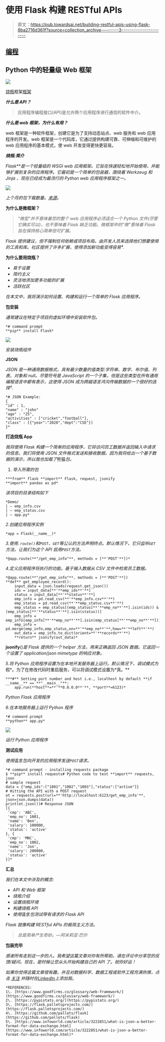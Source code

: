 # 使用 Flask 构建 RESTful APIs

> 原文：<https://pub.towardsai.net/building-restful-apis-using-flask-8ba2716d361f?source=collection_archive---------3----------------------->

## [编程](https://towardsai.net/p/category/programming)

## Python 中的轻量级 Web 框架

![](img/4b3e58b1347cde96dd2d9ef060a700a9.png)

[烧瓶](https://github.com/pallets/flask/blob/master/artwork/logo-full.svg)框架[框架](https://www.pexels.com/)

***什么是 API？***

> 应用程序编程接口(API)是允许两个应用程序进行通信的软件中介。

***什么是 web 框架，为什么有用？***

web 框架是一种软件框架，创建它是为了支持动态站点、web 服务和 web 应用程序的开发。web 框架是一个代码库，它通过提供构建可靠、可伸缩和可维护的 web 应用程序的基本模式，使 web 开发变得更快更容易。

***烧瓶:简介***

*Flask**是一个轻量级的 WSGI web 应用框架。它旨在快速轻松地开始使用，并能够扩展到复杂的应用程序。它最初是一个简单的包装器，围绕着 *Werkzeug* 和 *Jinja* ，现在已经成为最流行的 Python web 应用程序框架之一。*

*![](img/0fb2e8176b6bb065f3741a6672552dc5.png)*

*上个月的包下载数量。[来源](https://pypistats.org/)。*

****为什么是微框架？****

> *“微型”并不意味着您的整个 web 应用程序必须适合一个 Python 文件(尽管它确实可以)，也不意味着 Flask 缺乏功能。微框架中的“微”意味着 Flask 旨在保持核心简单但可扩展。*

*Flask 提供建议，但不强制任何依赖或项目布局。由开发人员来选择他们想要使用的工具和库。社区提供了许多扩展，使得添加新功能变得容易⁴.*

****为什么要用烧瓶？****

*   *易于设置*
*   *简约主义*
*   *灵活地添加更多功能的扩展*
*   *活跃社区*

*在本文中，我将演示如何设置、构建和运行一个简单的 Flask 应用程序。*

****包安装****

*通常建议在特定于项目的虚拟环境中安装软件包。*

```
*# command prompt
**pip** install Flask*
```

*![](img/46657f25ac96285fbd8104aef87b209a.png)*

*安装烧瓶组件*

****JSON****

*JSON 是一种通用数据格式，具有最少数量的值类型:字符串、数字、布尔值、列表、对象和 null。尽管符号是 JavaScript 的一个子集，但是这些类型在所有通用编程语言中都有表示，这使得 JSON 成为跨越语言鸿沟传输数据的一个很好的选择⁵.*

```
*# JSON Example:
{
"id" : 1,
"name" : "john"
"age" : "25",
"activities" : ["cricket","football"],
"class" : [{"year":"2020","dept":"CSE"}]
}*
```

****打造烧瓶 App****

*我将使用 Flask 构建一个简单的应用程序，它将访问员工数据并返回输入中请求的信息。我们将使用 *JSON* 文件格式发送和接收数据。因为我将给出一个基于数据的演示，所以我也加载了*熊猫*包。*

1.  *导入所需的包*

```
***from** flask **import** Flask, request, jsonify 
**import** pandas as pd*
```

*该项目的目录结构如下*

```
*Demo/
| — emp_info.csv
| — emp_status.csv
| — app.py*
```

*2.创建应用程序实例*

```
*app = Flask(__name__)*
```

*3.使用`.route()`和`POST`、`GET`等公认的方法声明终点。默认情况下，它只监听`GET`方法。让我们为这个 API 启用`POST`方法。*

```
*@app.route(**"/get_emp_info"**, methods = [**'POST'**])*
```

*4.定义应用程序将执行的功能。基于输入数据从 CSV 文件中检索员工数据。*

```
*@app.route(**"/get_emp_info"**, methods = [**'POST'**])
**def** get_employee_record():
    input_data = json.loads(request.get_json())
    ids = input_data[**'**emp_ids**'**]
    status = input_data[**'**status**'**]
    emp_info = pd.read_csv(**'**emp_info.csv**'**)
    emp_status = pd.read_csv(**'**emp_status.csv**'**)
    emp_status = emp_status[(emp_status[**'**emp_no**'**].isin(ids)) &     (emp_status[**'**status**'**].isin(status))]
    emp_info = emp_info[emp_info[**'**emp_no**'**].isin(emp_status[**'**emp_no**'**])]
    emp_info = pd.merge(emp_info,emp_status,on=**'**emp_no**'**,how=**'**left**'**)
    out_data = emp_info.to_dict(orient=**'**records**'**)
    **return** jsonify(out_data)*
```

****jsonify****()*是 Flask 提供的一个 helper 方法，用来正确返回 *JSON* 数据。它返回一个设置了 application/json mimetype 的响应对象。*

*5.将 Python 应用程序设置为在本地开发服务器上运行。默认情况下，调试模式为*假*。为了在修改代码时重启服务，可以将调试模式设置为*真。**

```
***#** Setting port number and host i.e., localhost by default **if __name__** == **"__main__"**:
    app.run(**host**=**'**0.0.0.0**'**, **port**=6123)*
```

*Python Flask 应用程序*

*6.在本地服务器上运行 Python 程序*

```
*# command prompt
**python** app.py*
```

*![](img/48fa6c08726b7e14820ac581b8914fea.png)*

*运行 Python 应用程序*

****测试应用****

*使用*请求*包向开发的应用程序发送`POST`请求。*

```
*# command prompt - installing requests package
$ **pip** install requests# Python code to test **import** requests, json
# sample request
data = {"emp_ids":["1001","1002","1003"],"status":["active"]}
# Hitting the API with a POST request
ot = requests.post(url=**'http://localhost:6123/get_emp_info'**, json=json.dumps(data))
print(ot.json())# Response JSON 
[{
 'cmp': 'ABC',
 'emp_no': 1001,
 'name': 'Ben',
 'salary': 100000,
 'status': 'active'
}, {
 'cmp': 'MNC',
 'emp_no': 1002,
 'name': 'Jon',
 'salary': 200000,
 'status': 'active'
}]*
```

****汇总****

*我们在本文中涉及的概念:*

*   *API 和 Web 框架*
*   *烧瓶介绍*
*   *设置烧瓶环境*
*   *构建烧瓶 API*
*   *使用*请求*包测试带有请求的 Flask API*

*Flask 就像构建 RESTful APIs 的极简主义方法。*

> *总是简单产生奇妙。—阿米莉亚·巴尔*

****包装完毕****

*感谢所有走到这一步的人。我希望这篇文章对你有所帮助。请在评论中分享您的反馈/疑问。现在，是时候让您从头开始构建自己的 API 了。祝你好运！*

**如果你觉得这篇文章很有趣，并且对数据科学、数据工程或软件工程充满热情，点击* [*关注*](https://medium.com/@mahadeveaswar) *并随时在*[*LinkedIn*](https://www.linkedin.com/in/mahadeveaswar/)*上添加我。**

```
*REFERENCES:
1\. [https://www.goodfirms.co/glossary/web-framework/](https://www.goodfirms.co/glossary/web-framework/)
2\. [https://pypistats.org/](https://pypistats.org/)
3\. [https://flask.palletsprojects.com/](https://flask.palletsprojects.com/)
4\. [https://github.com/pallets/flask](https://github.com/pallets/flask)
5\. [https://www.infoworld.com/article/3222851/what-is-json-a-better-format-for-data-exchange.html](https://www.infoworld.com/article/3222851/what-is-json-a-better-format-for-data-exchange.html)*
```